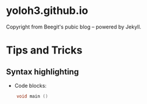 yoloh3.github.io
================

Copyright from Beegit's pubic blog – powered by Jekyll.


# Tips and Tricks

## Syntax highlighting

- Code blocks:
```c++
    void main ()
```


